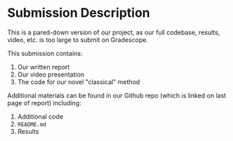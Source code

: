 # Submission Description
This is a pared-down version of our project, as our full codebase, results, video, etc. is too large to submit on Gradescope.

This submission contains:
1. Our written report
2. Our video presentation
3. The code for our novel "classical" method

Additional materials can be found in our Github repo (which is linked on last page of report) including:
1. Additional code
2. `README.md`
3. Results